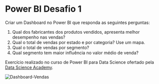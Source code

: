 # Power BI Desafio 1

Criar um Dashboard no Power BI que responda as seguintes perguntas:

1. Qual dos fabricantes dos produtos vendidos, apresenta melhor desempenho nas vendas?
2. Qual o total de vendas por estado e por categoria? Use um mapa.
3. Qual o total de vendas por segmento? 
4. Qual segmento tem maior influência no valor médio de venda?

Exercício realizado no curso de Power BI para Data Science ofertado pela [Data Science Academy](https://www.datascienceacademy.com.br/course/microsoft-power-bi-para-data-science).

<img alt="Dashboard-Vendas" title="Dashboard-Vendas" src="https://user-images.githubusercontent.com/98097913/158271955-ed66e5db-be51-4839-b3a4-a5a160e37435.png"/>
